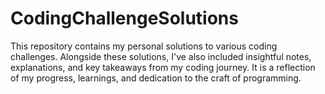 # CodingChallengeSolutions
This repository contains my personal solutions to various coding challenges. Alongside these solutions, I've also included insightful notes, explanations, and key takeaways from my coding journey. It is a reflection of my progress, learnings, and dedication to the craft of programming.
